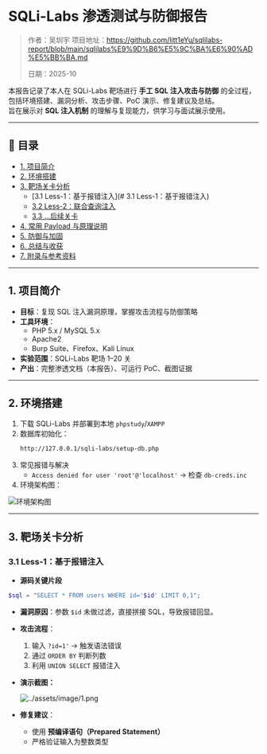 # SQLi-Labs 渗透测试与防御报告

> 作者：吴圳宇 
> 项目地址：https://github.com/litt1eYu/sqlilabs-report/blob/main/sqlilabs%E9%9D%B6%E5%9C%BA%E6%90%AD%E5%BB%BA.md
>
> 日期：2025-10  

本报告记录了本人在 SQLi-Labs 靶场进行 **手工 SQL 注入攻击与防御** 的全过程，包括环境搭建、漏洞分析、攻击步骤、PoC 演示、修复建议及总结。  
旨在展示对 **SQL 注入机制** 的理解与复现能力，供学习与面试展示使用。

---

## 📑 目录
- [1. 项目简介]()
- [2. 环境搭建](#2-环境搭建)
- [3. 靶场关卡分析]()
  - [3.1 Less-1：基于报错注入](# 3.1 Less-1：基于报错注入)
  - [3.2 Less-2：联合查询注入](#32-less2联合查询注入)
  - [3.3 ...后续关卡](#33-后续关卡)
- [4. 常用 Payload 与原理说明](#4-常用-payload-与原理说明)
- [5. 防御与加固](#5-防御与加固)
- [6. 总结与收获](#6-总结与收获)
- [7. 附录与参考资料](#7-附录与参考资料)

---

## 1. 项目简介
- **目标**：复现 SQL 注入漏洞原理，掌握攻击流程与防御策略  
- **工具环境**：
  - PHP 5.x / MySQL 5.x
  - Apache2
  - Burp Suite、Firefox、Kali Linux
- **实验范围**：SQLi-Labs 靶场 1–20 关  
- **产出**：完整渗透文档（本报告）、可运行 PoC、截图证据

---

## 2. 环境搭建
1. 下载 SQLi-Labs 并部署到本地 `phpstudy`/`XAMPP`
2. 数据库初始化：
    ```bash
    http://127.0.0.1/sqli-labs/setup-db.php
    ```
3. 常见报错与解决
    - `Access denied for user 'root'@'localhost'` → 检查 `db-creds.inc`
4. 环境架构图：

![环境架构图](images/env-architecture.png)

---

## 3. 靶场关卡分析

### 3.1 Less-1：基于报错注入
- **源码关键片段**
```php
$sql = "SELECT * FROM users WHERE id='$id' LIMIT 0,1";
```

- **漏洞原因**：参数 `$id` 未做过滤，直接拼接 SQL，导致报错回显。

- **攻击流程**：
  1. 输入 `?id=1'` → 触发语法错误
  2. 通过 `ORDER BY` 判断列数
  3. 利用 `UNION SELECT` 报错注入
  
- **演示截图：**

  ![../assets/image/1.png]()

- **修复建议**：
  - 使用 **预编译语句（Prepared Statement）**
  - 严格验证输入为整数类型


